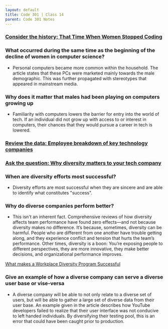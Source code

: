 ```yaml
---
layout: default
title: Code 301 | Class 14
parent: Code 301 Notes
---
```


### [Consider the history: That Time When Women Stopped Coding](https://www.npr.org/sections/money/2014/10/21/357629765/when-women-stopped-coding)

### What occurred during the same time as the beginning of the decline of women in computer science?

* Personal computers became more common within the household. The article states that these PCs were marketed mainly towards the male demographic. This was further propagated with stereotypes that appeared in mainstream media.

### Why does it matter that males had been playing on computers growing up

* Familiarity with computers lowers the barrier for entry into the world of tech. If an individual did not grow up with access to or interest in computers, their chances that they would pursue a career in tech is lowered.

### [Review the data: Employee breakdown of key technology companies](https://informationisbeautiful.net/visualizations/diversity-in-tech/)

### [Ask the question: Why diversity matters to your tech company](https://www.usatoday.com/story/tech/columnist/2015/07/21/why-diversity-matters-your-tech-company/30419871/)

### When are diversity efforts most successful?

* Diversity efforts are most successful when they are sincere and are able to identify what constitutes "success".

### Why do diverse companies perform better?

* This isn't an inherent fact. Comprehensive reviews of how diversity affects team performance have found zero effects—and not because diversity makes no difference. It’s because, sometimes, diversity can be harmful. People who are different from one another have trouble getting along, and they experience conflict and tension that hurts the team’s performance. Other times, diversity is a boon: You’re exposing people to different perspectives, they are more innovative, they make better decisions, and organizational performance improves.

[What makes a Workplace Diversity Program Successful](https://greatergood.berkeley.edu/article/item/what_makes_a_workplace_diversity_program_successful)

### Give an example of how a diverse company can serve a diverse user base or vise-versa

* A diverse company will be able to not only relate to a diverse set of users, but will be able to gather a large set of diverse data from their user base. An example given in the article describes how YouTube developers failed to realize that their user interface was not conducive to left handed individuals. By diversifying their testing pool, this is an error that could have been caught prior to production.
